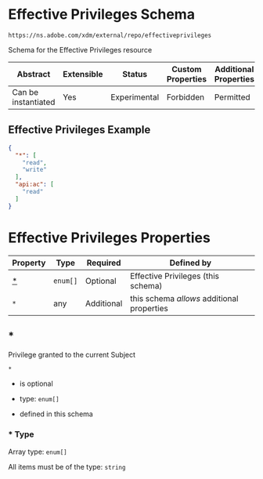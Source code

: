 
# Effective Privileges Schema

```
https://ns.adobe.com/xdm/external/repo/effectiveprivileges
```

Schema for the Effective Privileges resource

| Abstract | Extensible | Status | Custom Properties | Additional Properties | Defined In |
|----------|------------|--------|-------------------|-----------------------|------------|
| Can be instantiated | Yes | Experimental | Forbidden | Permitted | [external/repo/effectiveprivileges.schema.json](external/repo/effectiveprivileges.schema.json) |

## Effective Privileges Example
```json
{
  "*": [
    "read",
    "write"
  ],
  "api:ac": [
    "read"
  ]
}
```

# Effective Privileges Properties

| Property | Type | Required | Defined by |
|----------|------|----------|------------|
| [*](#*) | `enum[]` | Optional | Effective Privileges (this schema) |
| `*` | any | Additional | this schema *allows* additional properties |

## *

Privilege granted to the current Subject

`*`
* is optional
* type: `enum[]`

* defined in this schema

### * Type


Array type: `enum[]`

All items must be of the type:
`string`









